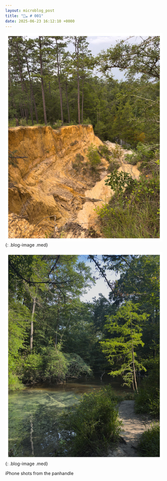 ```yaml
---
layout: microblog_post
title: "🔵☁️ # 001"
date: 2025-06-23 16:12:10 +0000
---
```


![iphone-shots-from-the-panhandl](/assets/images/microblog/iphone-shots-from-the-panhandl-0.jpg){: .blog-image .med}

![iphone-shots-from-the-panhandl](/assets/images/microblog/iphone-shots-from-the-panhandl-2.jpg){: .blog-image .med}

iPhone shots from the panhandle
